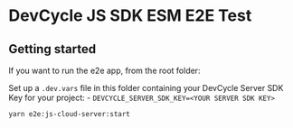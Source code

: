 # DevCycle JS SDK ESM E2E Test

## Getting started

If you want to run the e2e app, from the root folder:

Set up a `.dev.vars` file in this folder containing your DevCycle Server SDK Key for your project:
    - ```DEVCYCLE_SERVER_SDK_KEY=<YOUR SERVER SDK KEY>```

```bash
yarn e2e:js-cloud-server:start
```
